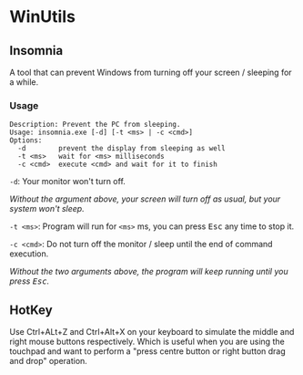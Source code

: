 # WinUtils

## Insomnia

A tool that can prevent Windows from turning off your screen / sleeping for a while.

### Usage

```
Description: Prevent the PC from sleeping.
Usage: insomnia.exe [-d] [-t <ms> | -c <cmd>]
Options:
  -d        prevent the display from sleeping as well
  -t <ms>   wait for <ms> milliseconds
  -c <cmd>  execute <cmd> and wait for it to finish
```

`-d`: Your monitor won't turn off.

*Without the argument above, your screen will turn off as usual, but your system won't sleep.*

`-t <ms>`: Program will run for `<ms>` ms, you can press <kbd>Esc</kbd> any time to stop it.

`-c <cmd>`: Do not turn off the monitor / sleep until the end of command execution.

*Without the two arguments above, the program will keep running until you press <kbd>Esc</kbd>.*

## HotKey

Use Ctrl+ALt+Z and Ctrl+Alt+X on your keyboard to simulate the middle and right mouse buttons respectively. Which is useful when you are using the touchpad and want to perform a "press centre button or right button drag and drop" operation.
